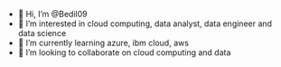 - 👋 Hi, I’m @Bedil09
- 👀 I’m interested in cloud computing, data analyst, data engineer and data science
- 🌱 I’m currently learning azure, ibm cloud, aws
- 💞️ I’m looking to collaborate on cloud computing and data

<!---
Bedil09/Bedil09 is a ✨ special ✨ repository because its `README.md` (this file) appears on your GitHub profile.
You can click the Preview link to take a look at your changes.
--->
